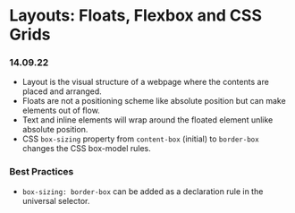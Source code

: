 # Layouts: Floats, Flexbox and CSS Grids

### 14.09.22

- Layout is the visual structure of a webpage where the contents are placed and arranged.
- Floats are not a positioning scheme like absolute position but can make elements out of flow.
- Text and inline elements will wrap around the floated element unlike absolute position.
- CSS `box-sizing` property from `content-box` (initial) to `border-box` changes the CSS box-model rules.

### Best Practices

- `box-sizing: border-box` can be added as a declaration rule in the universal selector.
